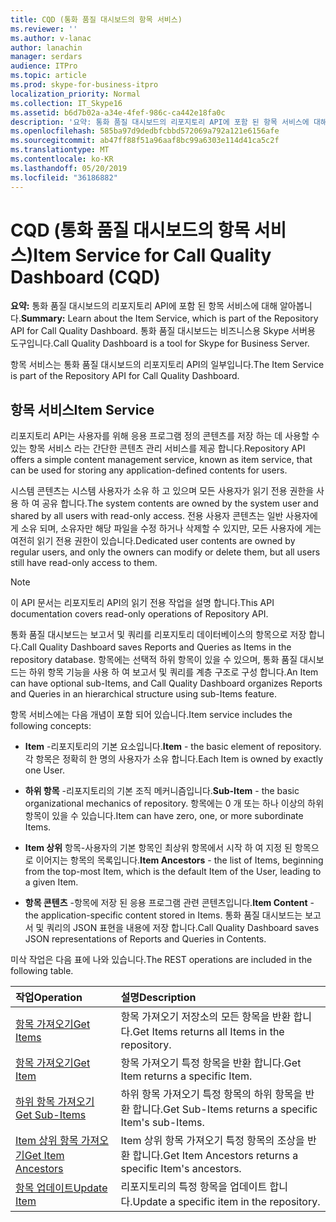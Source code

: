 ```yaml
---
title: CQD (통화 품질 대시보드의 항목 서비스)
ms.reviewer: ''
ms.author: v-lanac
author: lanachin
manager: serdars
audience: ITPro
ms.topic: article
ms.prod: skype-for-business-itpro
localization_priority: Normal
ms.collection: IT_Skype16
ms.assetid: b6d7b02a-a34e-4fef-986c-ca442e18fa0c
description: '요약: 통화 품질 대시보드의 리포지토리 API에 포함 된 항목 서비스에 대해 알아봅니다. 통화 품질 대시보드는 비즈니스용 Skype 서버용 도구입니다.'
ms.openlocfilehash: 585ba97d9dedbfcbbd572069a792a121e6156afe
ms.sourcegitcommit: ab47ff88f51a96aaf8bc99a6303e114d41ca5c2f
ms.translationtype: MT
ms.contentlocale: ko-KR
ms.lasthandoff: 05/20/2019
ms.locfileid: "36186882"
---
```

# <a name="item-service-for-call-quality-dashboard-cqd"></a><span data-ttu-id="f7c19-104">CQD (통화 품질 대시보드의 항목 서비스)</span><span class="sxs-lookup"><span data-stu-id="f7c19-104">Item Service for Call Quality Dashboard (CQD)</span></span>
 
<span data-ttu-id="f7c19-105">**요약:** 통화 품질 대시보드의 리포지토리 API에 포함 된 항목 서비스에 대해 알아봅니다.</span><span class="sxs-lookup"><span data-stu-id="f7c19-105">**Summary:** Learn about the Item Service, which is part of the Repository API for Call Quality Dashboard.</span></span> <span data-ttu-id="f7c19-106">통화 품질 대시보드는 비즈니스용 Skype 서버용 도구입니다.</span><span class="sxs-lookup"><span data-stu-id="f7c19-106">Call Quality Dashboard is a tool for Skype for Business Server.</span></span>
  
<span data-ttu-id="f7c19-107">항목 서비스는 통화 품질 대시보드의 리포지토리 API의 일부입니다.</span><span class="sxs-lookup"><span data-stu-id="f7c19-107">The Item Service is part of the Repository API for Call Quality Dashboard.</span></span>
  
## <a name="item-service"></a><span data-ttu-id="f7c19-108">항목 서비스</span><span class="sxs-lookup"><span data-stu-id="f7c19-108">Item Service</span></span>

<span data-ttu-id="f7c19-109">리포지토리 API는 사용자를 위해 응용 프로그램 정의 콘텐츠를 저장 하는 데 사용할 수 있는 항목 서비스 라는 간단한 콘텐츠 관리 서비스를 제공 합니다.</span><span class="sxs-lookup"><span data-stu-id="f7c19-109">Repository API offers a simple content management service, known as item service, that can be used for storing any application-defined contents for users.</span></span> 
  
<span data-ttu-id="f7c19-110">시스템 콘텐츠는 시스템 사용자가 소유 하 고 있으며 모든 사용자가 읽기 전용 권한을 사용 하 여 공유 합니다.</span><span class="sxs-lookup"><span data-stu-id="f7c19-110">The system contents are owned by the system user and shared by all users with read-only access.</span></span> <span data-ttu-id="f7c19-111">전용 사용자 콘텐츠는 일반 사용자에 게 소유 되며, 소유자만 해당 파일을 수정 하거나 삭제할 수 있지만, 모든 사용자에 게는 여전히 읽기 전용 권한이 있습니다.</span><span class="sxs-lookup"><span data-stu-id="f7c19-111">Dedicated user contents are owned by regular users, and only the owners can modify or delete them, but all users still have read-only access to them.</span></span>
  
> [!NOTE]
> <span data-ttu-id="f7c19-112">이 API 문서는 리포지토리 API의 읽기 전용 작업을 설명 합니다.</span><span class="sxs-lookup"><span data-stu-id="f7c19-112">This API documentation covers read-only operations of Repository API.</span></span> 
  
<span data-ttu-id="f7c19-113">통화 품질 대시보드는 보고서 및 쿼리를 리포지토리 데이터베이스의 항목으로 저장 합니다.</span><span class="sxs-lookup"><span data-stu-id="f7c19-113">Call Quality Dashboard saves Reports and Queries as Items in the repository database.</span></span> <span data-ttu-id="f7c19-114">항목에는 선택적 하위 항목이 있을 수 있으며, 통화 품질 대시보드는 하위 항목 기능을 사용 하 여 보고서 및 쿼리를 계층 구조로 구성 합니다.</span><span class="sxs-lookup"><span data-stu-id="f7c19-114">An Item can have optional sub-Items, and Call Quality Dashboard organizes Reports and Queries in an hierarchical structure using sub-Items feature.</span></span>
  
<span data-ttu-id="f7c19-115">항목 서비스에는 다음 개념이 포함 되어 있습니다.</span><span class="sxs-lookup"><span data-stu-id="f7c19-115">Item service includes the following concepts:</span></span>
  
- <span data-ttu-id="f7c19-116">**Item** -리포지토리의 기본 요소입니다.</span><span class="sxs-lookup"><span data-stu-id="f7c19-116">**Item** - the basic element of repository.</span></span> <span data-ttu-id="f7c19-117">각 항목은 정확히 한 명의 사용자가 소유 합니다.</span><span class="sxs-lookup"><span data-stu-id="f7c19-117">Each Item is owned by exactly one User.</span></span>
    
- <span data-ttu-id="f7c19-118">**하위 항목** -리포지토리의 기본 조직 메커니즘입니다.</span><span class="sxs-lookup"><span data-stu-id="f7c19-118">**Sub-Item** - the basic organizational mechanics of repository.</span></span> <span data-ttu-id="f7c19-119">항목에는 0 개 또는 하나 이상의 하위 항목이 있을 수 있습니다.</span><span class="sxs-lookup"><span data-stu-id="f7c19-119">Item can have zero, one, or more subordinate Items.</span></span>
    
- <span data-ttu-id="f7c19-120">**Item 상위** 항목-사용자의 기본 항목인 최상위 항목에서 시작 하 여 지정 된 항목으로 이어지는 항목의 목록입니다.</span><span class="sxs-lookup"><span data-stu-id="f7c19-120">**Item Ancestors** - the list of Items, beginning from the top-most Item, which is the default Item of the User, leading to a given Item.</span></span>
    
- <span data-ttu-id="f7c19-121">**항목 콘텐츠** -항목에 저장 된 응용 프로그램 관련 콘텐츠입니다.</span><span class="sxs-lookup"><span data-stu-id="f7c19-121">**Item Content** - the application-specific content stored in Items.</span></span> <span data-ttu-id="f7c19-122">통화 품질 대시보드는 보고서 및 쿼리의 JSON 표현을 내용에 저장 합니다.</span><span class="sxs-lookup"><span data-stu-id="f7c19-122">Call Quality Dashboard saves JSON representations of Reports and Queries in Contents.</span></span>
    
<span data-ttu-id="f7c19-123">미삭 작업은 다음 표에 나와 있습니다.</span><span class="sxs-lookup"><span data-stu-id="f7c19-123">The REST operations are included in the following table.</span></span>
  

|<span data-ttu-id="f7c19-124">**작업**</span><span class="sxs-lookup"><span data-stu-id="f7c19-124">**Operation**</span></span>|<span data-ttu-id="f7c19-125">**설명**</span><span class="sxs-lookup"><span data-stu-id="f7c19-125">**Description**</span></span>|
|:-----|:-----|
|[<span data-ttu-id="f7c19-126">항목 가져오기</span><span class="sxs-lookup"><span data-stu-id="f7c19-126">Get Items</span></span>](get-items.md) <br/> |<span data-ttu-id="f7c19-127">항목 가져오기 저장소의 모든 항목을 반환 합니다.</span><span class="sxs-lookup"><span data-stu-id="f7c19-127">Get Items returns all Items in the repository.</span></span>  <br/> |
|[<span data-ttu-id="f7c19-128">항목 가져오기</span><span class="sxs-lookup"><span data-stu-id="f7c19-128">Get Item</span></span>](get-item.md) <br/> |<span data-ttu-id="f7c19-129">항목 가져오기 특정 항목을 반환 합니다.</span><span class="sxs-lookup"><span data-stu-id="f7c19-129">Get Item returns a specific Item.</span></span>  <br/> |
|[<span data-ttu-id="f7c19-130">하위 항목 가져오기</span><span class="sxs-lookup"><span data-stu-id="f7c19-130">Get Sub-Items</span></span>](get-sub-items.md) <br/> |<span data-ttu-id="f7c19-131">하위 항목 가져오기 특정 항목의 하위 항목을 반환 합니다.</span><span class="sxs-lookup"><span data-stu-id="f7c19-131">Get Sub-Items returns a specific Item's sub-Items.</span></span>  <br/> |
|[<span data-ttu-id="f7c19-132">Item 상위 항목 가져오기</span><span class="sxs-lookup"><span data-stu-id="f7c19-132">Get Item Ancestors</span></span>](get-item-ancestors.md) <br/> |<span data-ttu-id="f7c19-133">Item 상위 항목 가져오기 특정 항목의 조상을 반환 합니다.</span><span class="sxs-lookup"><span data-stu-id="f7c19-133">Get Item Ancestors returns a specific Item's ancestors.</span></span>  <br/> |
|[<span data-ttu-id="f7c19-134">항목 업데이트</span><span class="sxs-lookup"><span data-stu-id="f7c19-134">Update Item</span></span>](update-item.md) <br/> |<span data-ttu-id="f7c19-135">리포지토리의 특정 항목을 업데이트 합니다.</span><span class="sxs-lookup"><span data-stu-id="f7c19-135">Update a specific item in the repository.</span></span>  <br/> |
   

